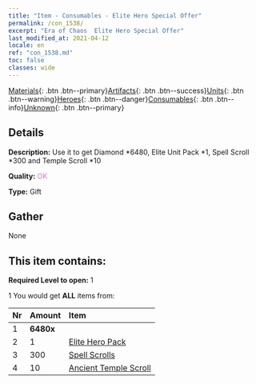 ```yaml
---
title: "Item - Consumables - Elite Hero Special Offer"
permalink: /con_1538/
excerpt: "Era of Chaos  Elite Hero Special Offer"
last_modified_at: 2021-04-12
locale: en
ref: "con_1538.md"
toc: false
classes: wide
---
```

 [Materials](/Items/){: .btn .btn--primary}[Artifacts](/Items/Artifacts/){: .btn .btn--success}[Units](/Items/Units/){: .btn .btn--warning}[Heroes](/Items/Heroes/){: .btn .btn--danger}[Consumables](/Items/Consumables/){: .btn .btn--info}[Unknown](/Items/Unknown/){: .btn .btn--primary}

## Details
 **Description:** Use it to get Diamond *6480, Elite Unit Pack *1, Spell Scroll *300 and Temple Scroll *10

 **Quality:** <span style="color: #DA70D6">OK</span>

 **Type:** Gift

## Gather

  None

## This item contains:

 **Required Level to open:** 1

 1 You would get **ALL** items  from:

  | Nr | Amount |     Item    |
  |:---|:-------|:------------|
  | 1 |  **6480x** | <i class="fas fa-gem"/> |  | 
  | 2 | 1 | [Elite Hero Pack](/Items/con_1372/) | 
  | 3 | 300 | [Spell Scrolls](/Items/con_694/) | 
  | 4 | 10 | [Ancient Temple Scroll](/Items/con_697/) | 
